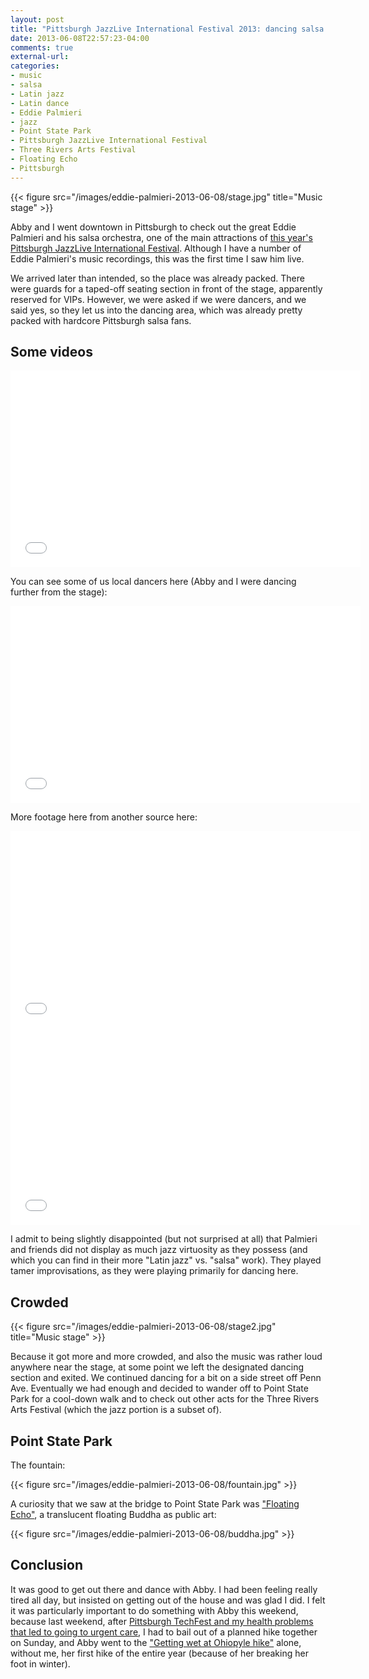 ```yaml
---
layout: post
title: "Pittsburgh JazzLive International Festival 2013: dancing salsa to Eddie Palmieri"
date: 2013-06-08T22:57:23-04:00
comments: true
external-url: 
categories: 
- music
- salsa
- Latin jazz
- Latin dance
- Eddie Palmieri
- jazz
- Point State Park
- Pittsburgh JazzLive International Festival
- Three Rivers Arts Festival
- Floating Echo
- Pittsburgh
---
```

{{< figure src="/images/eddie-palmieri-2013-06-08/stage.jpg" title="Music stage" >}}

Abby and I went downtown in Pittsburgh to check out the great Eddie Palmieri and his salsa orchestra, one of the main attractions of [this year's Pittsburgh JazzLive International Festival](http://pressroom.trustarts.org/2013/04/02/pittsburgh-jazzlive-international-festival-2013-artist-biographies/). Although I have a number of Eddie Palmieri's music recordings, this was the first time I saw him live.

We arrived later than intended, so the place was already packed. There were guards for a taped-off seating section in front of the stage, apparently reserved for VIPs. However, we were asked if we were dancers, and we said yes, so they let us into the dancing area, which was already pretty packed with hardcore Pittsburgh salsa fans.

<!--more-->

## Some videos

<iframe width="560" height="315" src="//www.youtube.com/embed/CMbDlkG1wOE" frameborder="0" allowfullscreen></iframe>

You can see some of us local dancers here (Abby and I were dancing further from the stage):

<iframe width="560" height="315" src="//www.youtube.com/embed/sDqcweoCqL0" frameborder="0" allowfullscreen></iframe>

More footage here from another source here:

<iframe width="560" height="315" src="//www.youtube.com/embed/O1OH5lgXBs8" frameborder="0" allowfullscreen></iframe>

<iframe width="560" height="315" src="//www.youtube.com/embed/PsCZLx21Gnw" frameborder="0" allowfullscreen></iframe>

I admit to being slightly disappointed (but not surprised at all) that Palmieri and friends did not display as much jazz virtuosity as they possess (and which you can find in their more "Latin jazz" vs. "salsa" work). They played tamer improvisations, as they were playing primarily for dancing here.

## Crowded

{{< figure src="/images/eddie-palmieri-2013-06-08/stage2.jpg" title="Music stage" >}}

Because it got more and more crowded, and also the music was rather loud anywhere near the stage, at some point we left the designated dancing section and exited. We continued dancing for a bit on a side street off Penn Ave. Eventually we had enough and decided to wander off to Point State Park for a cool-down walk and to check out other acts for the Three Rivers Arts Festival (which the jazz portion is a subset of).

## Point State Park

The fountain:

{{< figure src="/images/eddie-palmieri-2013-06-08/fountain.jpg" >}}

A curiosity that we saw at the bridge to Point State Park was ["Floating Echo"](http://changjinlee.net/floating_echo/index.html), a translucent floating Buddha as public art:

{{< figure src="/images/eddie-palmieri-2013-06-08/buddha.jpg" >}}

## Conclusion

It was good to get out there and dance with Abby. I had been feeling really tired all day, but insisted on getting out of the house and was glad I did. I felt it was particularly important to do something with Abby this weekend, because last weekend, after [Pittsburgh TechFest and my health problems that led to going to urgent care](/blog/2013/06/01/report-on-the-second-pittsburgh-techfest-2013/), I had to bail out of a planned hike together on Sunday, and Abby went to the ["Getting wet at Ohiopyle hike"](http://www.meetup.com/pittsburghhikers/events/117891642/) alone, without me, her first hike of the entire year (because of her breaking her foot in winter).
